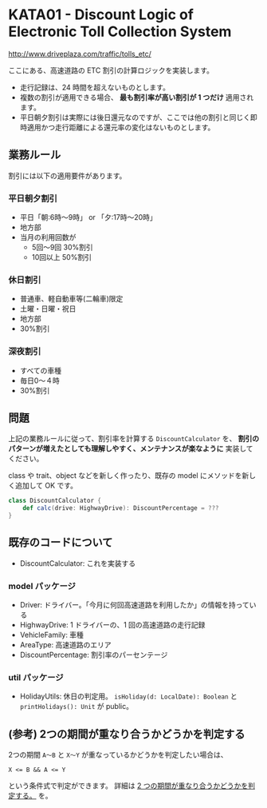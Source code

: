 # KATA01 - Discount Logic of Electronic Toll Collection System

http://www.driveplaza.com/traffic/tolls_etc/

ここにある、高速道路の ETC 割引の計算ロジックを実装します。

- 走行記録は、24 時間を超えないものとします。
- 複数の割引が適用できる場合、 **最も割引率が高い割引が 1 つだけ** 適用されます。
- 平日朝夕割引は実際には後日還元なのですが、ここでは他の割引と同じく即時適用かつ走行距離による還元率の変化はないものとします。

## 業務ルール

割引には以下の適用要件があります。

### 平日朝夕割引

- 平日「朝:6時〜9時」 or 「夕:17時〜20時」
- 地方部　
- 当月の利用回数が
  - 5回〜9回 30%割引
  - 10回以上 50%割引

### 休日割引

- 普通車、軽自動車等(二輪車)限定
- 土曜・日曜・祝日
- 地方部
- 30%割引

### 深夜割引

- すべての車種
- 毎日0〜４時
- 30%割引

## 問題

上記の業務ルールに従って、割引率を計算する `DiscountCalculator` を、
**割引のパターンが増えたとしても理解しやすく、メンテナンスが楽なように** 実装してください。

class や trait、object などを新しく作ったり、既存の model にメソッドを新しく追加して OK です。

```scala
class DiscountCalculator {
    def calc(drive: HighwayDrive): DiscountPercentage = ???
}
```

## 既存のコードについて

- DiscountCalculator: これを実装する

### model パッケージ

- Driver: ドライバー。「今月に何回高速道路を利用したか」の情報を持っている
- HighwayDrive: 1 ドライバーの、1 回の高速道路の走行記録
- VehicleFamily: 車種
- AreaType: 高速道路のエリア
- DiscountPercentage: 割引率のパーセンテージ

### util パッケージ

- HolidayUtils: 休日の判定用。 `isHoliday(d: LocalDate): Boolean` と `printHolidays(): Unit` が public。

## (参考) 2つの期間が重なり合うかどうかを判定する

2つの期間 `A〜B` と `X〜Y` が重なっているかどうかを判定したい場合は、

```
X <= B && A <= Y
```

という条件式で判定ができます。
詳細は [2 つの期間が重なり合うかどうかを判定する。](https://koseki.hatenablog.com/entry/20111021/range) を。
